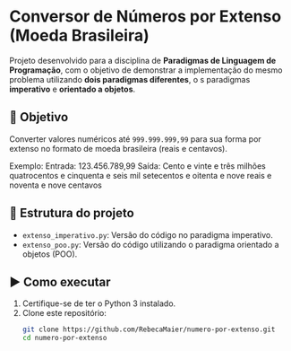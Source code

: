 # Conversor de Números por Extenso (Moeda Brasileira)

Projeto desenvolvido para a disciplina de **Paradigmas de Linguagem de Programação**, com o objetivo de demonstrar a implementação do mesmo problema utilizando **dois paradigmas diferentes**, o s paradigmas **imperativo** e **orientado a objetos**.

## 🎯 Objetivo
Converter valores numéricos até `999.999.999,99` para sua forma por extenso no formato de moeda brasileira (reais e centavos).

Exemplo:
Entrada: 123.456.789,99
Saída: Cento e vinte e três milhões quatrocentos e cinquenta e seis mil setecentos e oitenta e nove reais e noventa e nove centavos

## 📂 Estrutura do projeto

- `extenso_imperativo.py`: Versão do código no paradigma imperativo.
- `extenso_poo.py`: Versão do código utilizando o paradigma orientado a objetos (POO).

## ▶️ Como executar

1. Certifique-se de ter o Python 3 instalado.
2. Clone este repositório:
   ```bash
   git clone https://github.com/RebecaMaier/numero-por-extenso.git
   cd numero-por-extenso
